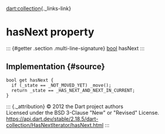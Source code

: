 [dart:collection](../../dart-collection/dart-collection-library){._links-link}

hasNext property
================

::: {#getter .section .multi-line-signature}
[bool](../../dart-core/bool-class) hasNext
:::

Implementation {#source}
--------------

``` {.language-dart data-language="dart"}
bool get hasNext {
  if (_state == _NOT_MOVED_YET) _move();
  return _state == _HAS_NEXT_AND_NEXT_IN_CURRENT;
}
```

::: {._attribution}
© 2012 the Dart project authors\
Licensed under the BSD 3-Clause \"New\" or \"Revised\" License.\
<https://api.dart.dev/stable/2.18.5/dart-collection/HasNextIterator/hasNext.html>
:::
